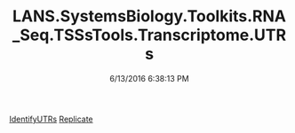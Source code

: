 ﻿---
title: LANS.SystemsBiology.Toolkits.RNA_Seq.TSSsTools.Transcriptome.UTRs
date: 6/13/2016 6:38:13 PM
---

[IdentifyUTRs](T-LANS.SystemsBiology.Toolkits.RNA_Seq.TSSsTools.Transcriptome.UTRs.IdentifyUTRs.html)
[Replicate](T-LANS.SystemsBiology.Toolkits.RNA_Seq.TSSsTools.Transcriptome.UTRs.Replicate.html)
